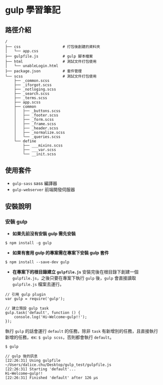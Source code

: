 # gulp 學習筆記
## 路徑介紹
```
/
├── css                   # 打包後創建的資料夾
│   └── app.css
├── gulpfile.js           # gulp 腳本檔案
├── html                  # 測試文件打包使用
│   └── unableLogin.html
├── package.json          # 套件管理
└── scss                  # 測試文件打包使用
    ├── _common.scss
    ├── _iforgot.scss
    ├── _notloging.scss
    ├── _search.scss
    ├── _terms.scss
    ├── app.scss
    ├── common
    │   ├── _buttons.scss
    │   ├── _footer.scss
    │   ├── _form.scss
    │   ├── _frame.scss
    │   ├── _header.scss
    │   ├── _normalize.scss
    │   └── _queries.scss
    └── define
        ├── ___mixins.scss
        ├── ___var.scss
        └── __init.scss
```
## 使用套件
+ `gulp-sass` sass 編譯器
+ `gulp-webserver` 前端開發伺服器

## 安裝說明
### 安裝 gulp
+ **如果先前沒有安裝 gulp 需先安裝**
```
$ npm install -g gulp
```
+ **如果有套用 gulp 的專案需在專案下安裝 gulp 套件**
```
$ npm install --save-dev gulp
```
+ **在專案下的根目錄建立 `gulpfile.js`**
安裝完後在根目錄下創建一個 `gulpfile.js`，之後只要在專案下執行 `gulp` 後，`gulp` 會直接讀取 `gulpfile.js` 檔案去運行。
```
// 引用 gulp plugin
var gulp = require('gulp');

// 建立預設 gulp task
gulp.task('default', function () {
    console.log('Hi~Welcome~gulp!!');
});
```
執行 `gulp` 的話會運行 `default` 的任務，除非 `task` 有新增別的任務，且直接執行新增的任務，ex: `$ gulp scss`，否則都會執行 `default`。
```
$ gulp

// gulp 後的訊息
[22:26:31] Using gulpfile ~/Users/dalice.chu/Desktop/gulp_test/gulpfile.js
[22:26:31] Starting 'default'...
Hi~Welcome~gulp!!
[22:26:31] Finished 'default' after 126 μs
```